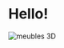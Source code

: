 <!DOCTYPE html>
<html lang="en">
<head>
    <meta charset="UTF-8">
    <meta name="viewport" content="width=device-width, initial-scale=1.0">
    <title>showroom</title>
</head>
<body>
    <h1>Hello!</h1>
<!-- Add an image -->
    <img src="‪VR.jpg" alt="meubles 3D">
</body>
</html>
